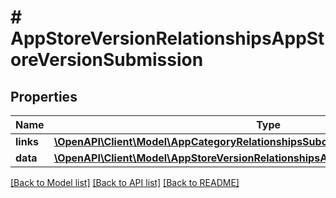 # # AppStoreVersionRelationshipsAppStoreVersionSubmission

## Properties

Name | Type | Description | Notes
------------ | ------------- | ------------- | -------------
**links** | [**\OpenAPI\Client\Model\AppCategoryRelationshipsSubcategoriesLinks**](AppCategoryRelationshipsSubcategoriesLinks.md) |  | [optional] 
**data** | [**\OpenAPI\Client\Model\AppStoreVersionRelationshipsAppStoreVersionSubmissionData**](AppStoreVersionRelationshipsAppStoreVersionSubmissionData.md) |  | [optional] 

[[Back to Model list]](../../README.md#documentation-for-models) [[Back to API list]](../../README.md#documentation-for-api-endpoints) [[Back to README]](../../README.md)


